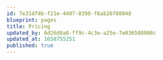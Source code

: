 ```yaml
---
id: 7e31df4b-f21e-4407-8398-f6ab26f08048
blueprint: pages
title: Pricing
updated_by: 6d26d0a8-ff9c-4c3e-a25e-7e036508908c
updated_at: 1658755251
published: true
---
```

